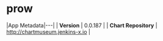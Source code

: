 # prow

|App Metadata|---|
| **Version** | 0.0.187 |
| **Chart Repository** | http://chartmuseum.jenkins-x.io |
